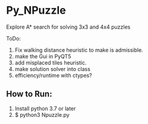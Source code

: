 # Py_NPuzzle
Explore A* search for solving 3x3 and 4x4 puzzles

ToDo:
1. Fix walking distance heuristic to make is admissible.
2. make the Gui in PyQT5
3. add misplaced tiles heuristic.
4. make solution solver into class
5. efficiency/runtime with ctypes?

## How to Run:
1. Install python 3.7 or later
2. $ python3 Npuzzle.py
